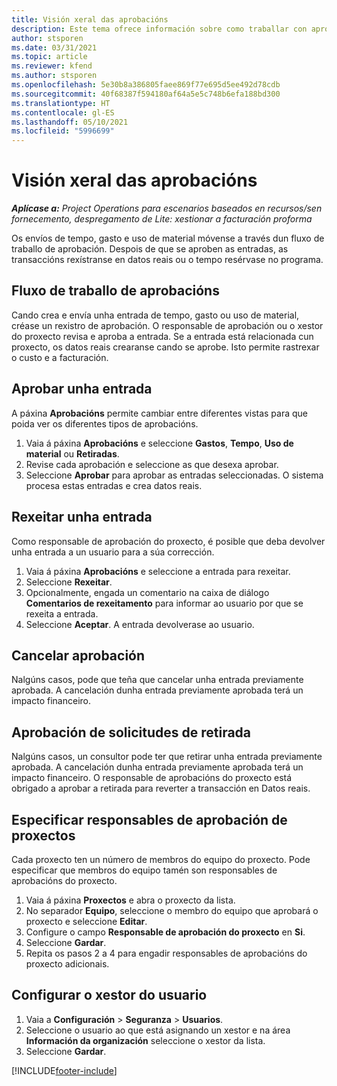 ```yaml
---
title: Visión xeral das aprobacións
description: Este tema ofrece información sobre como traballar con aprobacións en Project Operations.
author: stsporen
ms.date: 03/31/2021
ms.topic: article
ms.reviewer: kfend
ms.author: stsporen
ms.openlocfilehash: 5e30b8a386805faee869f77e695d5ee492d78cdb
ms.sourcegitcommit: 40f68387f594180af64a5e5c748b6efa188bd300
ms.translationtype: HT
ms.contentlocale: gl-ES
ms.lasthandoff: 05/10/2021
ms.locfileid: "5996699"
---
```

# <a name="approvals-overview"></a>Visión xeral das aprobacións

_**Aplícase a:** Project Operations para escenarios baseados en recursos/sen fornecemento, despregamento de Lite: xestionar a facturación proforma_

Os envíos de tempo, gasto e uso de material móvense a través dun fluxo de traballo de aprobación. Despois de que se aproben as entradas, as transaccións rexístranse en datos reais ou o tempo resérvase no programa.

## <a name="approvals-workflow"></a>Fluxo de traballo de aprobacións
Cando crea e envía unha entrada de tempo, gasto ou uso de material, créase un rexistro de aprobación. O responsable de aprobación ou o xestor do proxecto revisa e aproba a entrada. Se a entrada está relacionada cun proxecto, os datos reais crearanse cando se aprobe. Isto permite rastrexar o custo e a facturación.

## <a name="approve-an-entry"></a>Aprobar unha entrada
A páxina **Aprobacións** permite cambiar entre diferentes vistas para que poida ver os diferentes tipos de aprobacións.
  
1. Vaia á páxina **Aprobacións** e seleccione **Gastos**, **Tempo**, **Uso de material** ou **Retiradas**.
2. Revise cada aprobación e seleccione as que desexa aprobar.
3. Seleccione **Aprobar** para aprobar as entradas seleccionadas.
O sistema procesa estas entradas e crea datos reais.

## <a name="reject-an-entry"></a>Rexeitar unha entrada
Como responsable de aprobación do proxecto, é posible que deba devolver unha entrada a un usuario para a súa corrección.
  
1. Vaia á páxina **Aprobacións** e seleccione a entrada para rexeitar. 
2. Seleccione **Rexeitar**.
3. Opcionalmente, engada un comentario na caixa de diálogo **Comentarios de rexeitamento** para informar ao usuario por que se rexeita a entrada.
4. Seleccione **Aceptar**. A entrada devolverase ao usuario.
  
## <a name="cancel-approval"></a>Cancelar aprobación
Nalgúns casos, pode que teña que cancelar unha entrada previamente aprobada. A cancelación dunha entrada previamente aprobada terá un impacto financeiro. 

## <a name="approving-recall-requests"></a>Aprobación de solicitudes de retirada
Nalgúns casos, un consultor pode ter que retirar unha entrada previamente aprobada. A cancelación dunha entrada previamente aprobada terá un impacto financeiro. O responsable de aprobacións do proxecto está obrigado a aprobar a retirada para reverter a transacción en Datos reais.

## <a name="specify-project-approvers"></a>Especificar responsables de aprobación de proxectos
Cada proxecto ten un número de membros do equipo do proxecto. Pode especificar que membros do equipo tamén son responsables de aprobacións do proxecto.

1. Vaia á páxina **Proxectos** e abra o proxecto da lista.
2. No separador **Equipo**, seleccione o membro do equipo que aprobará o proxecto e seleccione **Editar**.
3. Configure o campo **Responsable de aprobación do proxecto** en **Si**.
4. Seleccione **Gardar**.
5. Repita os pasos 2 a 4 para engadir responsables de aprobacións do proxecto adicionais.

## <a name="configure-the-users-manager"></a>Configurar o xestor do usuario

1. Vaia a **Configuración** > **Seguranza** > **Usuarios**.
2. Seleccione o usuario ao que está asignando un xestor e na área **Información da organización** seleccione o xestor da lista. 
3. Seleccione **Gardar**.




[!INCLUDE[footer-include](../includes/footer-banner.md)]

